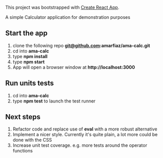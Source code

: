 This project was bootstrapped with [Create React App](https://github.com/facebook/create-react-app).

A simple Calculator application for demonstration purposes

## Start the app
1. clone the following repo <b>git@github.com:amarfiaz/ama-calc.git</b>
2. cd into <b>ama-calc</b>
3. type <b>npm install</b>
4. type <b>npm start</b>
5. App will open a browser window at <b>http://localhost:3000</b>

## Run units tests
1. cd into <b>ama-calc</b>
2. type <b>npm test</b> to launch the test runner

## Next steps
1. Refactor code and replace use of <b>eval</b> with a more robust alternative
2. Implement a nicer style. Currently it's quite plain, a lot more could be done with the CSS
3. Increase unit test coverage. e.g. more tests around the operator functions
